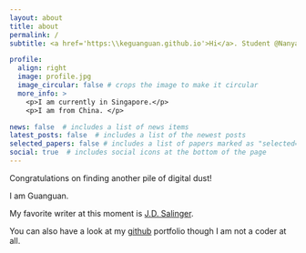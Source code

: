 ```yaml
---
layout: about
title: about
permalink: /
subtitle: <a href='https:\\keguanguan.github.io'>Hi</a>. Student @Nanyang Technological University

profile:
  align: right
  image: profile.jpg
  image_circular: false # crops the image to make it circular
  more_info: >
    <p>I am currently in Singapore.</p>
    <p>I am from China. </p>

news: false  # includes a list of news items
latest_posts: false  # includes a list of the newest posts
selected_papers: false # includes a list of papers marked as "selected={true}"
social: true  # includes social icons at the bottom of the page
---
```


Congratulations on finding another pile of digital dust! 

I am Guanguan.

My favorite writer at this moment is [J.D. Salinger](https://en.wikipedia.org/wiki/J._D._Salinger). 

You can also have a look at my [github](https://github.com/keguanguan) portfolio though I am not a coder at all.
